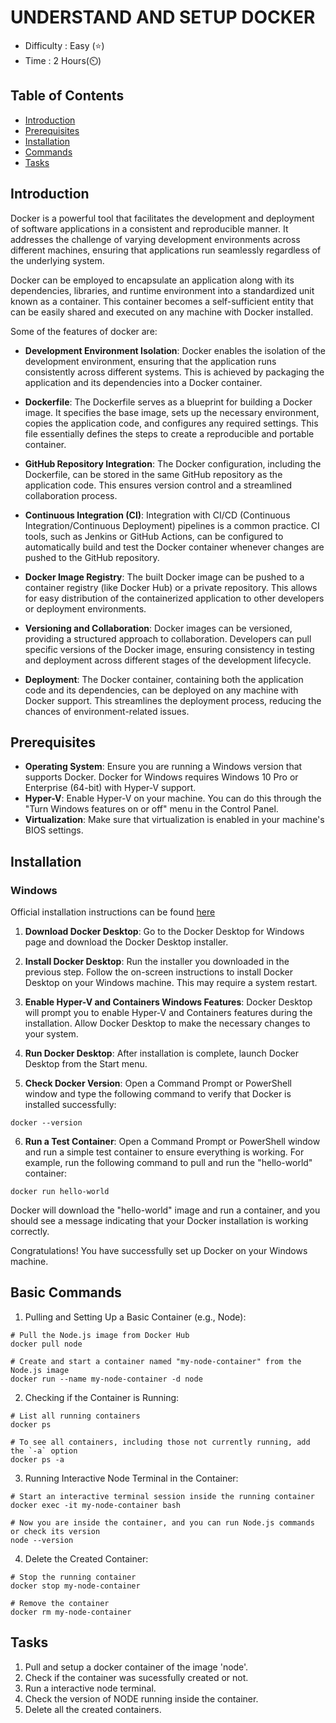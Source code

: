 
# UNDERSTAND AND SETUP DOCKER

- Difficulty : Easy (⭐)
- Time : 2 Hours(⏲️)

## Table of Contents
- [Introduction](#introduction)
- [Prerequisites](#Prerequisites)
- [Installation](#installation)
- [Commands](#commands)
- [Tasks](#tasks)


## Introduction

Docker is a powerful tool that facilitates the development and deployment of software applications in a consistent and reproducible manner. It addresses the challenge of varying development environments across different machines, ensuring that applications run seamlessly regardless of the underlying system.

Docker can be employed to encapsulate an application along with its dependencies, libraries, and runtime environment into a standardized unit known as a container. This container becomes a self-sufficient entity that can be easily shared and executed on any machine with Docker installed.

Some of the features of docker are:

- **Development Environment Isolation**:
Docker enables the isolation of the development environment, ensuring that the application runs consistently across different systems. This is achieved by packaging the application and its dependencies into a Docker container.

- **Dockerfile**:
The Dockerfile serves as a blueprint for building a Docker image. It specifies the base image, sets up the necessary environment, copies the application code, and configures any required settings. This file essentially defines the steps to create a reproducible and portable container.

- **GitHub Repository Integration**:
The Docker configuration, including the Dockerfile, can be stored in the same GitHub repository as the application code. This ensures version control and a streamlined collaboration process.

- **Continuous Integration (CI)**:
Integration with CI/CD (Continuous Integration/Continuous Deployment) pipelines is a common practice. CI tools, such as Jenkins or GitHub Actions, can be configured to automatically build and test the Docker container whenever changes are pushed to the GitHub repository.

- **Docker Image Registry**:
The built Docker image can be pushed to a container registry (like Docker Hub) or a private repository. This allows for easy distribution of the containerized application to other developers or deployment environments.

- **Versioning and Collaboration**:
Docker images can be versioned, providing a structured approach to collaboration. Developers can pull specific versions of the Docker image, ensuring consistency in testing and deployment across different stages of the development lifecycle.

- **Deployment**:
The Docker container, containing both the application code and its dependencies, can be deployed on any machine with Docker support. This streamlines the deployment process, reducing the chances of environment-related issues.


## Prerequisites
- **Operating System**: Ensure you are running a Windows version that supports Docker. Docker for Windows requires Windows 10 Pro or Enterprise (64-bit) with Hyper-V support.
- **Hyper-V**: Enable Hyper-V on your machine. You can do this through the "Turn Windows features on or off" menu in the Control Panel.
- **Virtualization**: Make sure that virtualization is enabled in your machine's BIOS settings.
## Installation

### Windows
Official installation instructions can be found [here](https://docs.docker.com/engine/install/)

1. **Download Docker Desktop**:
Go to the Docker Desktop for Windows page and download the Docker Desktop installer.

2. **Install Docker Desktop**:
Run the installer you downloaded in the previous step. Follow the on-screen instructions to install Docker Desktop on your Windows machine. This may require a system restart.

3. **Enable Hyper-V and Containers Windows Features**:
Docker Desktop will prompt you to enable Hyper-V and Containers features during the installation. Allow Docker Desktop to make the necessary changes to your system.

4. **Run Docker Desktop**:
After installation is complete, launch Docker Desktop from the Start menu.

5. **Check Docker Version**:
Open a Command Prompt or PowerShell window and type the following command to verify that Docker is installed successfully:
```
docker --version
```
6. **Run a Test Container**:
Open a Command Prompt or PowerShell window and run a simple test container to ensure everything is working. For example, run the following command to pull and run the "hello-world" container:
```
docker run hello-world
```
Docker will download the "hello-world" image and run a container, and you should see a message indicating that your Docker installation is working correctly.

Congratulations! You have successfully set up Docker on your Windows machine.

## Basic Commands

1. Pulling and Setting Up a Basic Container (e.g., Node):

```
# Pull the Node.js image from Docker Hub
docker pull node

# Create and start a container named "my-node-container" from the Node.js image
docker run --name my-node-container -d node
```
2. Checking if the Container is Running:

```
# List all running containers
docker ps

# To see all containers, including those not currently running, add the `-a` option
docker ps -a
```

3. Running Interactive Node Terminal in the Container:

```
# Start an interactive terminal session inside the running container
docker exec -it my-node-container bash

# Now you are inside the container, and you can run Node.js commands or check its version
node --version
```

4. Delete the Created Container:

```
# Stop the running container
docker stop my-node-container

# Remove the container
docker rm my-node-container
```

## Tasks

1. Pull and setup a docker container of the image 'node'.
2. Check if the container was sucessfully created or not.
3. Run a interactive node terminal. 
4. Check the version of NODE running inside the container.
5. Delete all the created containers.

